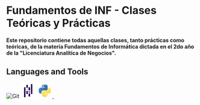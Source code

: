# Fundamentos de INF - Clases Teóricas y Prácticas

<h4 align="left">Este repositorio contiene todas aquellas clases, tanto prácticas como teóricas, de la materia Fundamentos de Informática dictada en el 2do año de la "Licenciatura Analítica de Negocios".</h4>

## Languages and Tools
<p align="left"> <img src="https://camo.githubusercontent.com/9c44054e182f0a86566d67e0b1ea7e986dfb09379ef8c703df199973e42ccfbd/68747470733a2f2f736b696c6c69636f6e732e6465762f69636f6e733f693d676974" alt="Git" width="40" height="40"/> <img src="https://raw.githubusercontent.com/devicons/devicon/2ae2a900d2f041da66e950e4d48052658d850630/icons/pandas/pandas-original.svg" alt="pandas" width="40" height="40"/> </a> <a href="https://www.photoshop.com/en" target="_blank" rel="noreferrer"> <img src="https://raw.githubusercontent.com/devicons/devicon/master/icons/python/python-original.svg" alt="python" width="40" height="40"/>  <img 
